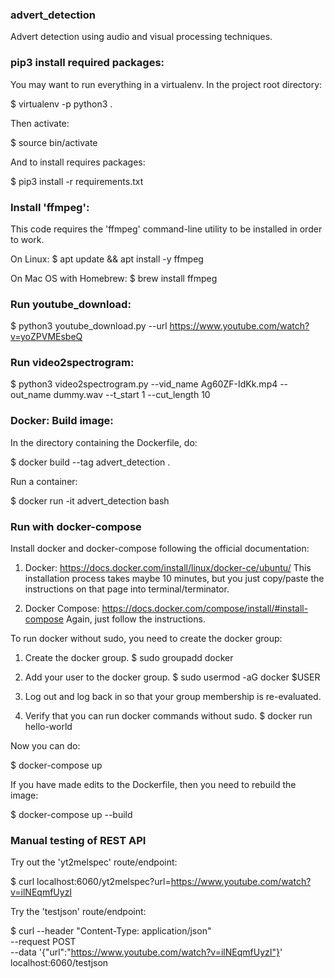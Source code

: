 ### advert_detection
Advert detection using audio and visual processing techniques.


### pip3 install required packages:

You may want to run everything in a virtualenv.  In the project root directory:

$ virtualenv -p python3 .

Then activate:

$ source bin/activate

And to install requires packages:

$ pip3 install -r requirements.txt


### Install 'ffmpeg':
This code requires the 'ffmpeg' command-line utility to be installed
in order to work.

On Linux:
$ apt update && apt install -y ffmpeg

On Mac OS with Homebrew:
$ brew install ffmpeg


### Run youtube_download:

$ python3 youtube_download.py --url https://www.youtube.com/watch?v=yoZPVMEsbeQ


### Run video2spectrogram:

$ python3 video2spectrogram.py --vid_name Ag60ZF-IdKk.mp4 --out_name dummy.wav --t_start 1 --cut_length 10


### Docker: Build image:

In the directory containing the Dockerfile, do:

$ docker build --tag advert_detection .

Run a container:

$ docker run -it advert_detection bash


### Run with docker-compose

Install docker and docker-compose following the official documentation:

1. Docker:
https://docs.docker.com/install/linux/docker-ce/ubuntu/
This installation process takes maybe 10 minutes, but you just copy/paste
the instructions on that page into terminal/terminator.

2. Docker Compose:
https://docs.docker.com/compose/install/#install-compose
Again, just follow the instructions.

To run docker without sudo, you need to create the docker group:

1. Create the docker group.
$ sudo groupadd docker

2. Add your user to the docker group.
$ sudo usermod -aG docker $USER

3. Log out and log back in so that your group membership is re-evaluated.

4. Verify that you can run docker commands without sudo.
$ docker run hello-world

Now you can do:

$ docker-compose up

If you have made edits to the Dockerfile, then you need to rebuild the image:

$ docker-compose up --build


### Manual testing of REST API

Try out the 'yt2melspec' route/endpoint:

$ curl localhost:6060/yt2melspec?url=https://www.youtube.com/watch?v=ilNEqmfUyzI

Try the 'testjson' route/endpoint:

$ curl --header "Content-Type: application/json" \
  --request POST \
  --data '{"url":"https://www.youtube.com/watch?v=ilNEqmfUyzI"}' \
  localhost:6060/testjson
